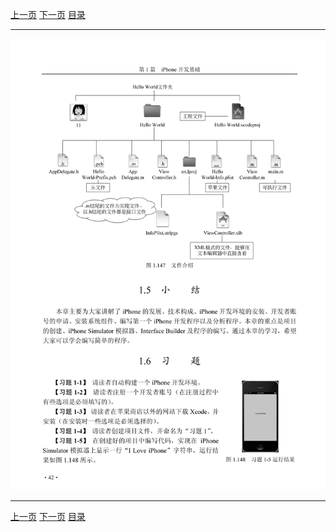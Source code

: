 [上一页](054.md) [下一页](056.md) [目录](../README.md)

***

![055](../images/055.png)

***

[上一页](054.md) [下一页](056.md) [目录](../README.md)